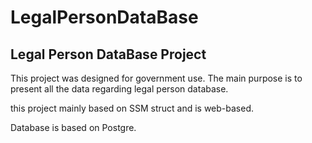 # LegalPersonDataBase
## Legal Person DataBase Project
This project was designed for government use. The main purpose is to present all the data regarding legal person database.

this project mainly based on SSM struct and is web-based.

Database is based on Postgre.
